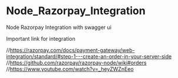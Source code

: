 # Node_Razorpay_Integration
Node Razorpay Integration with swagger ui

Important link for integration

//https://razorpay.com/docs/payment-gateway/web-integration/standard/#step-1---create-an-order-in-your-server-side
//https://github.com/razorpay/razorpay-node/wiki#orders
//https://www.youtube.com/watch?v=_heyZWZnEeo

